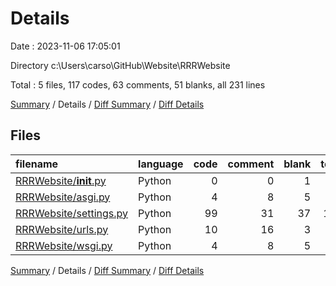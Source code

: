 # Details

Date : 2023-11-06 17:05:01

Directory c:\\Users\\carso\\GitHub\\Website\\RRRWebsite

Total : 5 files,  117 codes, 63 comments, 51 blanks, all 231 lines

[Summary](results.md) / Details / [Diff Summary](diff.md) / [Diff Details](diff-details.md)

## Files
| filename | language | code | comment | blank | total |
| :--- | :--- | ---: | ---: | ---: | ---: |
| [RRRWebsite/__init__.py](/RRRWebsite/__init__.py) | Python | 0 | 0 | 1 | 1 |
| [RRRWebsite/asgi.py](/RRRWebsite/asgi.py) | Python | 4 | 8 | 5 | 17 |
| [RRRWebsite/settings.py](/RRRWebsite/settings.py) | Python | 99 | 31 | 37 | 167 |
| [RRRWebsite/urls.py](/RRRWebsite/urls.py) | Python | 10 | 16 | 3 | 29 |
| [RRRWebsite/wsgi.py](/RRRWebsite/wsgi.py) | Python | 4 | 8 | 5 | 17 |

[Summary](results.md) / Details / [Diff Summary](diff.md) / [Diff Details](diff-details.md)